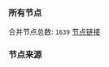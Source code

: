 ### 所有节点
合并节点总数: `1639`
[节点链接](https://raw.githubusercontent.com/rzhy1/11/master/sub/sub_merge_base64.txt)

### 节点来源